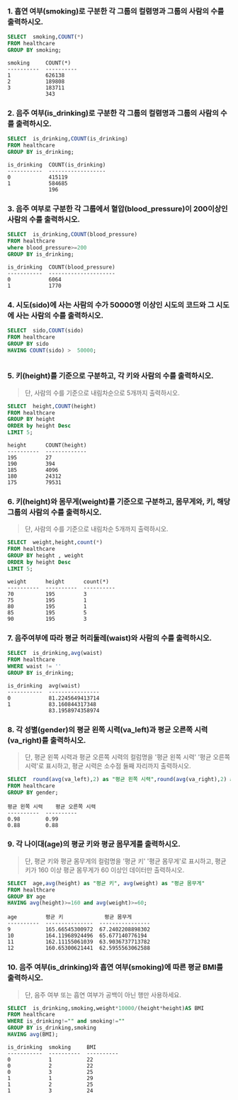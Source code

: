 ###  1. 흡연 여부(smoking)로 구분한 각 그룹의 컬렴명과 그룹의 사람의 수를 출력하시오.

```sql 
SELECT  smoking,COUNT(*)
FROM healthcare
GROUP BY smoking;

```

```
smoking     COUNT(*)
----------  ----------
1           626138
2           189808
3           183711
            343
```
 
###  2. 음주 여부(is_drinking)로 구분한 각 그룹의 컬렴명과 그룹의 사람의 수를 출력하시오.

``` sql 
SELECT  is_drinking,COUNT(is_drinking)
FROM healthcare
GROUP BY is_drinking;

```
```
is_drinking  COUNT(is_drinking)
-----------  ------------------
0            415119
1            584685
             196
```
 
### 3. 음주 여부로 구분한 각 그룹에서 혈압(blood_pressure)이 200이상인 사람의 수를 출력하시오.

```sql
SELECT  is_drinking,COUNT(blood_pressure)
FROM healthcare
where blood_pressure>=200
GROUP BY is_drinking;
```

```
is_drinking  COUNT(blood_pressure)
-----------  ---------------------
0            6064
1            1770
```

### 4. 시도(sido)에 사는 사람의 수가 50000명 이상인 시도의 코드와 그 시도에 사는 사람의 수를 출력하시오.

```sql
SELECT  sido,COUNT(sido)
FROM healthcare
GROUP BY sido
HAVING COUNT(sido) >  50000;
```
```
```

### 5. 키(height)를 기준으로 구분하고, 각 키와 사람의 수를 출력하시오.

> 단, 사람의 수를 기준으로 내림차순으로 5개까지 출력하시오.

```sql
SELECT  height,COUNT(height)
FROM healthcare
GROUP BY height 
ORDER by height Desc
LIMIT 5;
```
```
height      COUNT(height)
----------  -------------
195         27
190         394
185         4096
180         24312
175         79531
```

### 6. 키(height)와 몸무게(weight)를 기준으로 구분하고, 몸무게와, 키, 해당 그룹의 사람의 수를 출력하시오. 

> 단, 사람의 수를 기준으로 내림차순 5개까지 출력하시오.

```sql
SELECT  weight,height,count(*)
FROM healthcare
GROUP BY height , weight
ORDER by height Desc
LIMIT 5;
```
```
weight      height      count(*)
----------  ----------  ----------
70          195         3
75          195         1
80          195         1
85          195         5
90          195         3
```

### 7. 음주여부에 따라 평균 허리둘레(waist)와 사람의 수를 출력하시오.

```sql 
SELECT  is_drinking,avg(waist)
FROM healthcare
WHERE waist != ''
GROUP BY is_drinking;
``` 
```
is_drinking  avg(waist)
-----------  ----------------
0            81.2245649413714
1            83.160844317348
             83.1958974358974
```

### 8. 각 성별(gender)의 평균 왼쪽 시력(va_left)과 평균 오른쪽 시력(va_right)를 출력하시오.

> 단, 평균 왼쪽 시력과 평균 오른쪽 시력의 컬럼명을 '평균 왼쪽 시력' '평균 오른쪽 시력'로 표시하고, 평균 시력은 소수점 둘째 자리까지 출력하시오.

```sql
SELECT  round(avg(va_left),2) as "평균 왼쪽 시력",round(avg(va_right),2) as "평균 오른쪽 시력"
FROM healthcare
GROUP BY gender;
```
```
평균 왼쪽 시력    평균 오른쪽 시력
----------  ----------
0.98        0.99
0.88        0.88
```
### 9. 각 나이대(age)의 평균 키와 평균 몸무게를 출력하시오.

> 단, 평균 키와 평균 몸무게의 컬럼명을 '평균 키' '평균 몸무게'로 표시하고, 평균키가 160 이상 평균 몸무게가 60 이상인 데이터만 출력하시오.

```sql
SELECT  age,avg(height) as "평균 키", avg(weight) as "평균 몸무게"
FROM healthcare
GROUP BY age
HAVING avg(height)>=160 and avg(weight)>=60;
```
```
age         평균 키             평균 몸무게
----------  ---------------  ----------------
9           165.66545300972  67.2402208898302
10          164.11968924496  65.677140776194
11          162.11155061039  63.9036737713782
12          160.65300621441  62.5955563062588
```
### 10. 음주 여부(is_drinking)와 흡연 여부(smoking)에 따른 평균 BMI를 출력하시오.

> 단, 음주 여부 또는 흡연 여부가 공백이 아닌 행만 사용하세요.

```sql
SELECT  is_drinking,smoking,weight*10000/(height*height)AS BMI 
FROM healthcare 
WHERE is_drinking!="" and smoking!=""
GROUP BY is_drinking,smoking
HAVING avg(BMI);
```
```
is_drinking  smoking     BMI
-----------  ----------  ----------
0            1           22
0            2           22
0            3           25
1            1           29
1            2           25
1            3           24
```